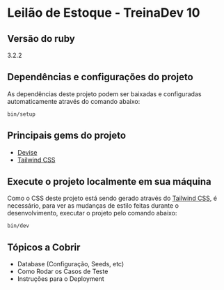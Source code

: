 # Leilão de Estoque - TreinaDev 10

## Versão do ruby
3.2.2

## Dependências e configurações do projeto
As dependências deste projeto podem ser baixadas e configuradas automaticamente através do comando abaixo:
```
bin/setup
```

## Principais gems do projeto
- [Devise](https://github.com/heartcombo/devise)
- [Tailwind CSS](https://tailwindcss.com)

## Execute o projeto localmente em sua máquina
Como o CSS deste projeto está sendo gerado através do [Tailwind CSS](https://tailwindcss.com/docs/guides/ruby-on-rails), é necessário, para ver as mudanças de estilo feitas durante o desenvolvimento, executar o projeto pelo comando abaixo:
```
bin/dev
```

## Tópicos a Cobrir
* Database (Configuração, Seeds, etc)
* Como Rodar os Casos de Teste
* Instruções para o Deployment
